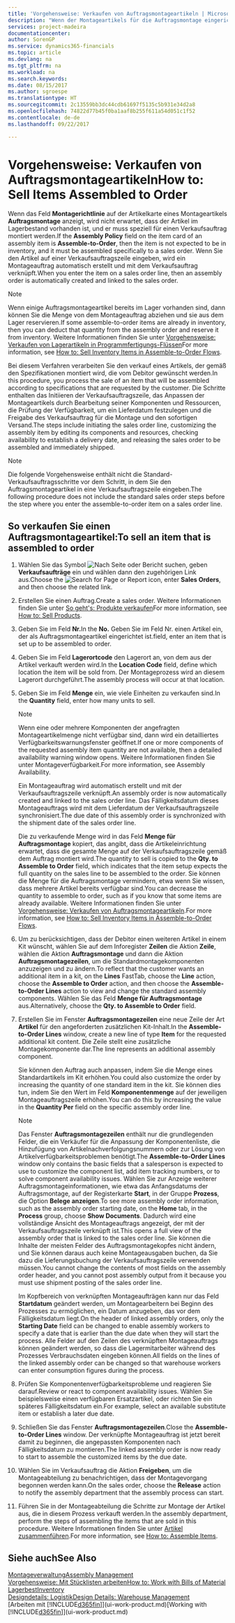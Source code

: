 ```yaml
---
title: 'Vorgehensweise: Verkaufen von Auftragsmontageartikeln | Microsoft Docs'
description: "Wenn der Montageartikels für die Auftragsmontage eingerichtet ist, dann nimmt der Standard-Verkaufsauftragsprozess an, dass der Artikel nicht auf Lager ist und für den jeweiligen Verkaufsauftrag speziell montiert werden muss. Wenn Sie den Artikel auf einer Verkaufsauftragszeile eingeben, wird ein Montageauftrag automatisch erstellt und mit dem Verkaufsauftrag verknüpft."
services: project-madeira
documentationcenter: 
author: SorenGP
ms.service: dynamics365-financials
ms.topic: article
ms.devlang: na
ms.tgt_pltfrm: na
ms.workload: na
ms.search.keywords: 
ms.date: 08/15/2017
ms.author: sgroespe
ms.translationtype: HT
ms.sourcegitcommit: 2c13559bb3dc44cdb61697f5135c5b931e34d2a8
ms.openlocfilehash: 74822d77b45f0ba1aaf8b255f611a54d051c1f52
ms.contentlocale: de-de
ms.lasthandoff: 09/22/2017

---
```

# <a name="how-to-sell-items-assembled-to-order"></a><span data-ttu-id="fa501-104">Vorgehensweise: Verkaufen von Auftragsmontageartikeln</span><span class="sxs-lookup"><span data-stu-id="fa501-104">How to: Sell Items Assembled to Order</span></span>
<span data-ttu-id="fa501-105">Wenn das Feld **Montagerichtlinie** auf der Artikelkarte eines Montageartikels  **Auftragsmontage** anzeigt, wird nicht erwartet, dass der Artikel im Lagerbestand vorhanden ist, und er muss speziell für einen Verkaufsauftrag montiert werden.</span><span class="sxs-lookup"><span data-stu-id="fa501-105">If the **Assembly Policy** field on the item card of an assembly item is **Assemble-to-Order**, then the item is not expected to be in inventory, and it must be assembled specifically to a sales order.</span></span> <span data-ttu-id="fa501-106">Wenn Sie den Artikel auf einer Verkaufsauftragszeile eingeben, wird ein Montageauftrag automatisch erstellt und mit dem Verkaufsauftrag verknüpft.</span><span class="sxs-lookup"><span data-stu-id="fa501-106">When you enter the item on a sales order line, then an assembly order is automatically created and linked to the sales order.</span></span>  

> [!NOTE]  
>  <span data-ttu-id="fa501-107">Wenn einige Auftragsmontageartikel bereits im Lager vorhanden sind, dann können Sie die Menge von dem Montageauftrag abziehen und sie aus dem Lager reservieren.</span><span class="sxs-lookup"><span data-stu-id="fa501-107">If some assemble-to-order items are already in inventory, then you can deduct that quantity from the assembly order and reserve it from inventory.</span></span> <span data-ttu-id="fa501-108">Weitere Informationen finden Sie unter [Vorgehensweise: Verkaufen von Lagerartikeln in Programmfertigungs-Flüssen](assembly-how-to-sell-assemble-to-order-items-and-inventory-items-together.md)</span><span class="sxs-lookup"><span data-stu-id="fa501-108">For more information, see [How to: Sell Inventory Items in Assemble-to-Order Flows](assembly-how-to-sell-assemble-to-order-items-and-inventory-items-together.md).</span></span>  

<span data-ttu-id="fa501-109">Bei diesem Verfahren verarbeiten Sie den verkauf eines Artikels, der gemäß den Spezifikationen montiert wird, die vom Debitor gewünscht werden.</span><span class="sxs-lookup"><span data-stu-id="fa501-109">In this procedure, you process the sale of an item that will be assembled according to specifications that are requested by the customer.</span></span> <span data-ttu-id="fa501-110">Die Schritte enthalten das Initiieren der Verkaufsauftragszeile, das Anpassen der Montageartikels durch Bearbeitung seiner Komponenten und Ressourcen, die Prüfung der Verfügbarkeit, um ein Lieferdatum festzulegen und die Freigabe des Verkaufsauftrag für die Montage und den sofortigen Versand.</span><span class="sxs-lookup"><span data-stu-id="fa501-110">The steps include initiating the sales order line, customizing the assembly item by editing its components and resources, checking availability to establish a delivery date, and releasing the sales order to be assembled and immediately shipped.</span></span>  

> [!NOTE]  
>  <span data-ttu-id="fa501-111">Die folgende Vorgehensweise enthält nicht die Standard-Verkaufsauftragsschritte vor dem Schritt, in dem Sie den Auftragsmontageartikel in eine Verkaufsauftragszeile eingeben.</span><span class="sxs-lookup"><span data-stu-id="fa501-111">The following procedure does not include the standard sales order steps before the step where you enter the assemble-to-order item on a sales order line.</span></span>  

## <a name="to-sell-an-item-that-is-assembled-to-order"></a><span data-ttu-id="fa501-112">So verkaufen Sie einen Auftragsmontageartikel:</span><span class="sxs-lookup"><span data-stu-id="fa501-112">To sell an item that is assembled to order</span></span>  
1.  <span data-ttu-id="fa501-113">Wählen Sie das Symbol ![Nach Seite oder Bericht suchen](media/ui-search/search_small.png "Symbol Nach Seite oder Bericht suchen"), geben **Verkaufsaufträge** ein und wählen dann den zugehörigen Link aus.</span><span class="sxs-lookup"><span data-stu-id="fa501-113">Choose the ![Search for Page or Report](media/ui-search/search_small.png "Search for Page or Report icon") icon, enter **Sales Orders**, and then choose the related link.</span></span>  
2.  <span data-ttu-id="fa501-114">Erstellen Sie einen Auftrag.</span><span class="sxs-lookup"><span data-stu-id="fa501-114">Create a sales order.</span></span> <span data-ttu-id="fa501-115">Weitere Informationen finden Sie unter [So geht's: Produkte verkaufen](sales-how-sell-products.md)</span><span class="sxs-lookup"><span data-stu-id="fa501-115">For more information, see [How to: Sell Products](sales-how-sell-products.md).</span></span>  
3.  <span data-ttu-id="fa501-116">Geben Sie im Feld **Nr.**</span><span class="sxs-lookup"><span data-stu-id="fa501-116">In the **No.**</span></span> <span data-ttu-id="fa501-117">Geben Sie im Feld Nr. einen Artikel ein, der als Auftragsmontageartikel eingerichtet ist.</span><span class="sxs-lookup"><span data-stu-id="fa501-117">field, enter an item that is set up to be assembled to order.</span></span>  
4.  <span data-ttu-id="fa501-118">Geben Sie im Feld **Lagerortcode** den Lagerort an, von dem aus der Artikel verkauft werden wird.</span><span class="sxs-lookup"><span data-stu-id="fa501-118">In the **Location Code** field, define which location the item will be sold from.</span></span> <span data-ttu-id="fa501-119">Der Montageprozess wird an diesem Lagerort durchgeführt.</span><span class="sxs-lookup"><span data-stu-id="fa501-119">The assembly process will occur at that location.</span></span>  
5.  <span data-ttu-id="fa501-120">Geben Sie im Feld **Menge** ein, wie viele Einheiten zu verkaufen sind.</span><span class="sxs-lookup"><span data-stu-id="fa501-120">In the **Quantity** field, enter how many units to sell.</span></span>  

    > [!NOTE]  
    >  <span data-ttu-id="fa501-121">Wenn eine oder mehrere Komponenten der angefragten Montageartikelmenge nicht verfügbar sind, dann wird ein detailliertes Verfügbarkeitswarnungsfenster geöffnet.</span><span class="sxs-lookup"><span data-stu-id="fa501-121">If one or more components of the requested assembly item quantity are not available, then a detailed availability warning window opens.</span></span> <span data-ttu-id="fa501-122">Weitere Informationen finden Sie unter Montageverfügbarkeit.</span><span class="sxs-lookup"><span data-stu-id="fa501-122">For more information, see Assembly Availability.</span></span>  

    <span data-ttu-id="fa501-123">Ein Montageauftrag wird automatisch erstellt und mit der Verkaufsauftragszeile verknüpft.</span><span class="sxs-lookup"><span data-stu-id="fa501-123">An assembly order is now automatically created and linked to the sales order line.</span></span> <span data-ttu-id="fa501-124">Das Fälligkeitsdatum dieses Montageauftrags wird mit dem Lieferdatum der Verkaufsauftragszeile synchronisiert.</span><span class="sxs-lookup"><span data-stu-id="fa501-124">The due date of this assembly order is synchronized with the shipment date of the sales order line.</span></span>  

    <span data-ttu-id="fa501-125">Die zu verkaufende Menge wird in das Feld **Menge für Auftragsmontage** kopiert, das angibt, dass die Artikeleinrichtung erwartet, dass die gesamte Menge auf der Verkaufsauftragszeile gemäß dem Auftrag montiert wird.</span><span class="sxs-lookup"><span data-stu-id="fa501-125">The quantity to sell is copied to the **Qty. to Assemble to Order** field, which indicates that the item setup expects the full quantity on the sales line to be assembled to the order.</span></span> <span data-ttu-id="fa501-126">Sie können die Menge für die Auftragsmontage vermindern, etwa wenn Sie wissen, dass mehrere Artikel bereits verfügbar sind.</span><span class="sxs-lookup"><span data-stu-id="fa501-126">You can decrease the quantity to assemble to order, such as if you know that some items are already available.</span></span> <span data-ttu-id="fa501-127">Weitere Informationen finden Sie unter [Vorgehensweise: Verkaufen von Auftragsmontageartikeln](assembly-how-to-sell-inventory-items-in-assemble-to-order-flows.md).</span><span class="sxs-lookup"><span data-stu-id="fa501-127">For more information, see [How to: Sell Inventory Items in Assemble-to-Order Flows](assembly-how-to-sell-inventory-items-in-assemble-to-order-flows.md).</span></span>  

6.  <span data-ttu-id="fa501-128">Um zu berücksichtigen, dass der Debitor einen weiteren Artikel in einem Kit wünscht, wählen Sie auf dem Inforegister **Zeilen** die Aktion **Zeile**, wählen die Aktion **Auftragsmontage** und dann die Aktion **Auftragsmontagezeilen**, um die Standardmontagekomponenten anzuzeigen und zu ändern.</span><span class="sxs-lookup"><span data-stu-id="fa501-128">To reflect that the customer wants an additional item in a kit, on the **Lines** FastTab, choose the **Line** action, choose the **Assemble to Order** action, and then choose the **Assemble-to-Order Lines** action to view and change the standard assembly components.</span></span> <span data-ttu-id="fa501-129">Wählen Sie das Feld **Menge für Auftragsmontage** aus.</span><span class="sxs-lookup"><span data-stu-id="fa501-129">Alternatively, choose the **Qty. to Assemble to Order** field.</span></span>  
7.  <span data-ttu-id="fa501-130">Erstellen Sie im Fenster **Auftragsmontagezeilen** eine neue Zeile der Art **Artikel** für den angeforderten zusätzlichen Kit-Inhalt.</span><span class="sxs-lookup"><span data-stu-id="fa501-130">In the **Assemble-to-Order Lines** window, create a new line of type **Item** for the requested additional kit content.</span></span> <span data-ttu-id="fa501-131">Die Zeile stellt eine zusätzliche Montagekomponente dar.</span><span class="sxs-lookup"><span data-stu-id="fa501-131">The line represents an additional assembly component.</span></span>  

    <span data-ttu-id="fa501-132">Sie können den Auftrag auch anpassen, indem Sie die Menge eines Standardartikels im Kit erhöhen.</span><span class="sxs-lookup"><span data-stu-id="fa501-132">You could also customize the order by increasing the quantity of one standard item in the kit.</span></span> <span data-ttu-id="fa501-133">Sie können dies tun, indem Sie den Wert im Feld **Komponentenmenge** auf der jeweiligen Montageauftragszeile erhöhen.</span><span class="sxs-lookup"><span data-stu-id="fa501-133">You can do this by increasing the value in the **Quantity Per** field on the specific assembly order line.</span></span>  

    > [!NOTE]  
    >  <span data-ttu-id="fa501-134">Das Fenster **Auftragsmontagezeilen** enthält nur die grundlegenden Felder, die ein Verkäufer für die Anpassung der Komponentenliste, die Hinzufügung von Artikelnachverfolgungsnummern oder zur Lösung von Artikelverfügbarkeitsproblemen benötigt.</span><span class="sxs-lookup"><span data-stu-id="fa501-134">The **Assemble-to-Order Lines** window only contains the basic fields that a salesperson is expected to use to customize the component list, add item tracking numbers, or to solve component availability issues.</span></span> <span data-ttu-id="fa501-135">Wählen Sie zur Anzeige weiterer Auftragsmontageinformationen, wie etwa das Anfangsdatums der Auftragsmontage, auf der Registerkarte **Start**, in der Gruppe **Prozess**, die Option **Belege anzeigen**.</span><span class="sxs-lookup"><span data-stu-id="fa501-135">To see more assembly order information, such as the assembly order starting date, on the **Home** tab, in the **Process** group, choose **Show Documents**.</span></span> <span data-ttu-id="fa501-136">Dadurch wird eine vollständige Ansicht des Montageauftrags angezeigt, der mit der Verkaufsauftragszeile verknüpft ist.</span><span class="sxs-lookup"><span data-stu-id="fa501-136">This opens a full view of the assembly order that is linked to the sales order line.</span></span> <span data-ttu-id="fa501-137">Sie können die Inhalte der meisten Felder des Auftragsmontagekopfes nicht ändern, und Sie können daraus auch keine Montageausgaben buchen, da Sie dazu die Lieferungsbuchung der Verkaufsauftragszeile verwenden müssen.</span><span class="sxs-lookup"><span data-stu-id="fa501-137">You cannot change the contents of most fields on the assembly order header, and you cannot post assembly output from it because you must use shipment posting of the sales order line.</span></span>  
    >   
    >  <span data-ttu-id="fa501-138">Im Kopfbereich von verknüpften Montageaufträgen kann nur das Feld **Startdatum** geändert werden, um Montagearbeitern bei Beginn des Prozesses zu ermöglichen, ein Datum anzugeben, das vor dem Fälligkeitsdatum liegt.</span><span class="sxs-lookup"><span data-stu-id="fa501-138">On the header of linked assembly orders, only the **Starting Date** field can be changed to enable assembly workers to specify a date that is earlier than the due date when they will start the process.</span></span> <span data-ttu-id="fa501-139">Alle Felder auf den Zeilen des verknüpften Montageauftrags können geändert werden, so dass die Lagermitarbeiter während des Prozesses Verbrauchsdaten eingeben können.</span><span class="sxs-lookup"><span data-stu-id="fa501-139">All fields on the lines of the linked assembly order can be changed so that warehouse workers can enter consumption figures during the process.</span></span>  

8.  <span data-ttu-id="fa501-140">Prüfen Sie Komponentenverfügbarkeitsprobleme und reagieren Sie darauf.</span><span class="sxs-lookup"><span data-stu-id="fa501-140">Review or react to component availability issues.</span></span> <span data-ttu-id="fa501-141">Wählen Sie beispielsweise einen verfügbaren Ersatzartikel, oder richten Sie ein späteres Fälligkeitsdatum ein.</span><span class="sxs-lookup"><span data-stu-id="fa501-141">For example, select an available substitute item or establish a later due date.</span></span>  
9. <span data-ttu-id="fa501-142">Schließen Sie das Fenster **Auftragsmontagezeilen**.</span><span class="sxs-lookup"><span data-stu-id="fa501-142">Close the **Assemble-to-Order Lines** window.</span></span> <span data-ttu-id="fa501-143">Der verknüpfte Montageauftrag ist jetzt bereit damit zu beginnen, die angepassten Komponenten nach Fälligkeitsdatum zu montieren.</span><span class="sxs-lookup"><span data-stu-id="fa501-143">The linked assembly order is now ready to start to assemble the customized items by the due date.</span></span>  
10. <span data-ttu-id="fa501-144">Wählen Sie im Verkaufsauftrag die Aktion **Freigeben**, um die Montageabteilung zu benachrichtigen, dass der Montagevorgang begonnen werden kann.</span><span class="sxs-lookup"><span data-stu-id="fa501-144">On the sales order, choose the **Release** action to notify the assembly department that the assembly process can start.</span></span>  
11. <span data-ttu-id="fa501-145">Führen Sie in der Montageabteilung die Schritte zur Montage der Artikel aus, die in diesem Prozess verkauft werden.</span><span class="sxs-lookup"><span data-stu-id="fa501-145">In the assembly department, perform the steps of assembling the items that are sold in this procedure.</span></span> <span data-ttu-id="fa501-146">Weitere Informationen finden Sie unter [Artikel zusammenführen](assembly-how-to-assemble-items.md).</span><span class="sxs-lookup"><span data-stu-id="fa501-146">For more information, see [How to: Assemble Items](assembly-how-to-assemble-items.md).</span></span>  

## <a name="see-also"></a><span data-ttu-id="fa501-147">Siehe auch</span><span class="sxs-lookup"><span data-stu-id="fa501-147">See Also</span></span>  
[<span data-ttu-id="fa501-148">Montageverwaltung</span><span class="sxs-lookup"><span data-stu-id="fa501-148">Assembly Management</span></span>](assembly-assemble-items.md)  
[<span data-ttu-id="fa501-149">Vorgehensweise: Mit Stücklisten arbeiten</span><span class="sxs-lookup"><span data-stu-id="fa501-149">How to: Work with Bills of Material</span></span>](inventory-how-work-BOMs.md)  
[<span data-ttu-id="fa501-150">Lagerbest</span><span class="sxs-lookup"><span data-stu-id="fa501-150">Inventory</span></span>](inventory-manage-inventory.md)  
[<span data-ttu-id="fa501-151">Designdetails: Logistik</span><span class="sxs-lookup"><span data-stu-id="fa501-151">Design Details: Warehouse Management</span></span>](design-details-warehouse-management.md)  
<span data-ttu-id="fa501-152">[Arbeiten mit [!INCLUDE[d365fin](includes/d365fin_md.md)]](ui-work-product.md)</span><span class="sxs-lookup"><span data-stu-id="fa501-152">[Working with [!INCLUDE[d365fin](includes/d365fin_md.md)]](ui-work-product.md)</span></span>


